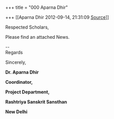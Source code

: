 +++
title = "000 Aparna Dhir"

+++
[[Aparna Dhir	2012-09-14, 21:31:09 [Source](https://groups.google.com/g/bvparishat/c/QYSlO4tFp4Y)]]



Respected Scholars,

  

Please find an attached News.

  

  

--  
Regards  
  
Sincerely,  
  
**Dr. Aparna Dhir**

**Coordinator,**

**Project Department,**

**Rashtriya Sanskrit Sansthan**

**New Delhi**

  

  
  

